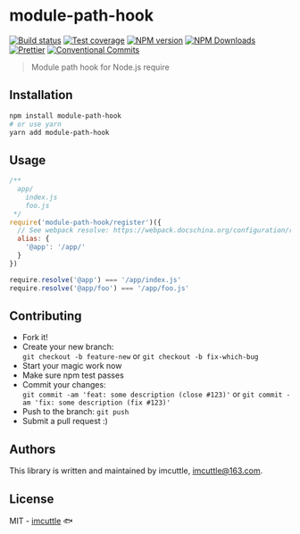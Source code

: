 # module-path-hook

[![Build status](https://img.shields.io/travis/imcuttle/module-path-hook/master.svg?style=flat-square)](https://travis-ci.org/imcuttle/module-path-hook)
[![Test coverage](https://img.shields.io/codecov/c/github/imcuttle/module-path-hook.svg?style=flat-square)](https://codecov.io/github/imcuttle/module-path-hook?branch=master)
[![NPM version](https://img.shields.io/npm/v/module-path-hook.svg?style=flat-square)](https://www.npmjs.com/package/module-path-hook)
[![NPM Downloads](https://img.shields.io/npm/dm/module-path-hook.svg?style=flat-square&maxAge=43200)](https://www.npmjs.com/package/module-path-hook)
[![Prettier](https://img.shields.io/badge/code_style-prettier-ff69b4.svg?style=flat-square)](https://prettier.io/)
[![Conventional Commits](https://img.shields.io/badge/Conventional%20Commits-1.0.0-yellow.svg?style=flat-square)](https://conventionalcommits.org)

> Module path hook for Node.js require

## Installation

```bash
npm install module-path-hook
# or use yarn
yarn add module-path-hook
```

## Usage

```javascript
/**
  app/
    index.js
    foo.js
 */
require('module-path-hook/register')({
  // See webpack resolve: https://webpack.docschina.org/configuration/resolve/
  alias: {
    '@app': '/app/'
  }
})

require.resolve('@app') === '/app/index.js'
require.resolve('@app/foo') === '/app/foo.js'
```

## Contributing

- Fork it!
- Create your new branch:  
  `git checkout -b feature-new` or `git checkout -b fix-which-bug`
- Start your magic work now
- Make sure npm test passes
- Commit your changes:  
  `git commit -am 'feat: some description (close #123)'` or `git commit -am 'fix: some description (fix #123)'`
- Push to the branch: `git push`
- Submit a pull request :)

## Authors

This library is written and maintained by imcuttle, <a href="mailto:imcuttle@163.com">imcuttle@163.com</a>.

## License

MIT - [imcuttle](https://github.com/imcuttle) 🐟
